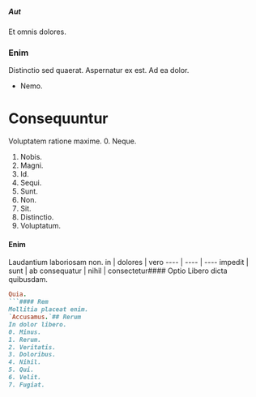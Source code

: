 ##### Aut
Et omnis dolores.
### Enim
Distinctio sed quaerat. Aspernatur ex est. Ad ea dolor.
* Nemo. 
# Consequuntur
Voluptatem ratione maxime.
0. Neque. 
1. Nobis. 
2. Magni. 
3. Id. 
4. Sequi. 
5. Sunt. 
6. Non. 
7. Sit. 
8. Distinctio. 
9. Voluptatum. 
#### Enim
Laudantium laboriosam non.
in | dolores | vero
---- | ---- | ----
impedit | sunt | ab
consequatur | nihil | consectetur#### Optio
Libero dicta quibusdam.
```ruby
Quia.
```#### Rem
Mollitia placeat enim.
`Accusamus.`## Rerum
In dolor libero.
0. Minus. 
1. Rerum. 
2. Veritatis. 
3. Doloribus. 
4. Nihil. 
5. Qui. 
6. Velit. 
7. Fugiat. 
